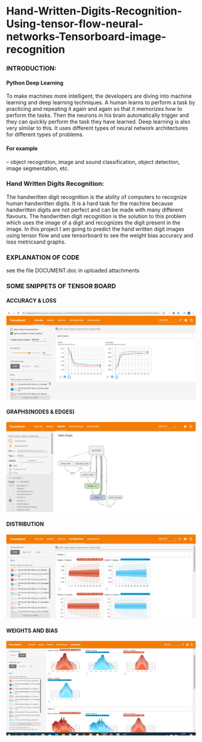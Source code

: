 # Hand-Written-Digits-Recognition-Using-tensor-flow-neural-networks-Tensorboard-image-recognition

<h3>INTRODUCTION:</h3>
<h4>Python Deep Learning </h4>
To make machines more intelligent, the developers are diving into machine learning and deep learning techniques. A human learns to perform a task by practicing and repeating it again and again so that it memorizes how to perform the tasks. Then the neurons in his brain automatically trigger and they can quickly perform the task they have learned. Deep learning is also very similar to this. It uses different types of neural network architectures for different types of problems.
 <h4>For example</h4> – object recognition, image and sound classification, object detection, image segmentation, etc.
<h3>Hand Written Digits Recognition:</h3>
The handwritten digit recognition is the ability of computers to recognize human handwritten digits. It is a hard task for the machine because handwritten digits are not perfect and can be made with many different flavours. The handwritten digit recognition is the solution to this problem which uses the image of a digit and recognizes the digit present in the image.
In this project I am going to predict the hand written digit images using tensor flow and use tensorboard to see the weight bias accuracy and loss metricsand graphs.

<h3>EXPLANATION OF CODE</h3>

see the file DOCUMENT.doc in uploaded attachments

<h3>SOME SNIPPETS OF TENSOR BOARD</h3>
<h4>ACCURACY & LOSS</h4>
<img src="img/101.PNG">
<h4>GRAPHS(NODES & EDGES)</h4>
<img src="img/102.PNG">
<h4>DISTRIBUTION</h4>
<img src="img/103.PNG">
<h4>WEIGHTS AND BIAS</h4>
<img src="img/104.PNG">
